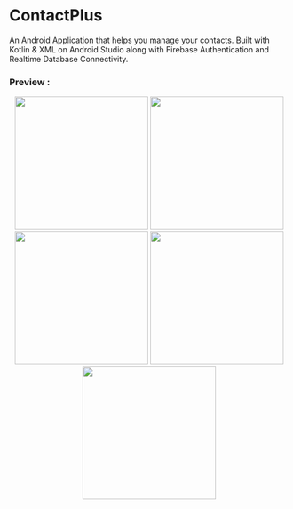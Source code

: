 # ContactPlus
An Android Application that helps you manage your contacts. Built with Kotlin & XML on Android Studio along with Firebase Authentication and Realtime Database Connectivity.

<h3> Preview : </h3>

<center> 
<img src="https://github.com/smilewithkhushi/ContactPlus/assets/102166679/8618ac69-695a-497a-b35a-2ed143d0faef" width=240>

<img src="https://github.com/smilewithkhushi/ContactPlus/assets/102166679/a50a25dd-805d-4c55-8889-02329bf0b657" width=240>

<img src="https://github.com/smilewithkhushi/ContactPlus/assets/102166679/83bea83e-9436-436b-bded-3303b3a521a7" width=240>

<img src="https://github.com/smilewithkhushi/ContactPlus/assets/102166679/3965c0c5-4a53-4380-b003-c73f9a0d78fb" width=240>

<img src="https://github.com/smilewithkhushi/ContactPlus/assets/102166679/fa6eb359-efa2-4107-8ea4-b9aae7134571" width=240>
</center>
